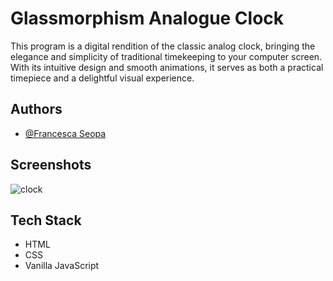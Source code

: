 
# Glassmorphism Analogue Clock

This program is a digital rendition of the classic analog clock, bringing the elegance and simplicity of traditional timekeeping to your computer screen. With its intuitive design and smooth animations, it serves as both a practical timepiece and a delightful visual experience.




## Authors

- [@Francesca Seopa](https://www.github.com/charbileigh)


## Screenshots

![clock](https://github.com/charbileigh/Glassmorphism-Analogue-Clock/assets/44195461/1e1eb8f7-68cb-48d2-bad1-9e16a8d394f7)


## Tech Stack

- HTML
- CSS
- Vanilla JavaScript
